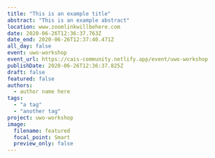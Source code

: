 ```yaml
---
title: "This is an example title"
abstract: "This is an example abstract"
location: www.zoomlinkwillbehere.com
date: 2020-06-26T12:36:37.763Z
date_end: 2020-06-26T12:37:40.471Z
all_day: false
event: uwo-workshop
event_url: https://cais-community.netlify.app/event/uwo-workshop
publishDate: 2020-06-26T12:36:37.825Z
draft: false
featured: false
authors:
  - author name here
tags:
  - "a tag"
  - "another tag"
project: uwo-workshop
image:
  filename: featured
  focal_point: Smart
  preview_only: false
---
```

